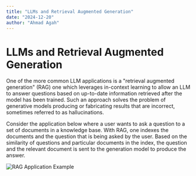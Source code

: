 ```yaml
---
title: "LLMs and Retrieval Augmented Generation"
date: "2024-12-20"
author: "Ahmad Agah"
---
```


# LLMs and Retrieval Augmented Generation

One of the more common LLM applications is a "retrieval augmented generation" (RAG) one which leverages in-context learning to allow an LLM to answer questions based on up-to-date information retrieved after the model has been trained. Such an approach solves the problem of generative models producing or fabricating results that are incorrect, sometimes referred to as hallucinations.

Consider the application below where a user wants to ask a question to a set of documents in a knowledge base. With RAG, one indexes the documents and the question that is being asked by the user. Based on the similarity of questions and particular documents in the index, the question and the relevant document is sent to the generation model to produce the answer.

![RAG Application Example](/images/LLMs-RAGs-workflow.png)
